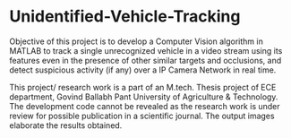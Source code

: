 # Unidentified-Vehicle-Tracking
Objective of this project is to develop a Computer Vision algorithm in MATLAB to track a single
unrecognized vehicle in a video stream using its features even in the presence of other similar
targets and occlusions, and detect suspicious activity (if any) over a IP Camera Network in real
time. 

This project/ research work is a part of an M.tech. Thesis project of ECE department, Govind Ballabh Pant University of Agriculture & Technology. The development code cannot be revealed as the research work is under review for possible publication in a scientific journal. The output images elaborate the results obtained.


